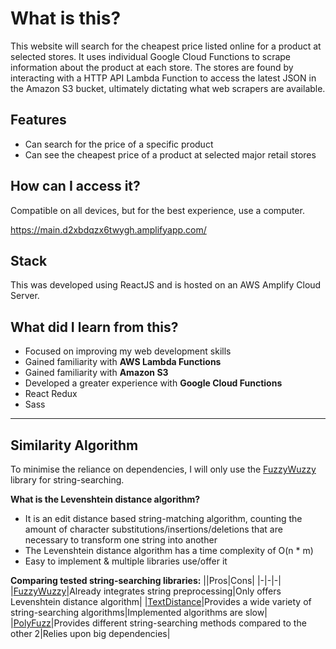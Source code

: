 # What is this?
This website will search for the cheapest price listed online for a product at selected stores. It uses individual Google Cloud Functions to scrape information about the product at each store. The stores are found by interacting with a HTTP API Lambda Function to access the latest JSON in the Amazon S3 bucket, ultimately dictating what web scrapers are available.

## Features
* Can search for the price of a specific product
* Can see the cheapest price of a product at selected major retail stores

## How can I access it?
Compatible on all devices, but for the best experience, use a computer.

https://main.d2xbdqzx6twygh.amplifyapp.com/

## Stack
This was developed using ReactJS and is hosted on an AWS Amplify Cloud Server.

## What did I learn from this?
* Focused on improving my web development skills
* Gained familiarity with **AWS Lambda Functions**
* Gained familiarity with **Amazon S3**
* Developed a greater experience with **Google Cloud Functions**
* React Redux
* Sass

---

## Similarity Algorithm
To minimise the reliance on dependencies, I will only use the [FuzzyWuzzy](https://github.com/seatgeek/fuzzywuzzy) library for string-searching.

**What is the Levenshtein distance algorithm?**
* It is an edit distance based string-matching algorithm, counting the amount of character substitutions/insertions/deletions that are necessary to transform one string into another
* The Levenshtein distance algorithm has a time complexity of O(n * m)
* Easy to implement & multiple libraries use/offer it

**Comparing tested string-searching libraries:**
||Pros|Cons|
|-|-|-|
|[FuzzyWuzzy](https://github.com/seatgeek/fuzzywuzzy)|Already integrates string preprocessing|Only offers Levenshtein distance algorithm|
|[TextDistance](https://github.com/life4/textdistance)|Provides a wide variety of string-searching algorithms|Implemented algorithms are slow|
|[PolyFuzz](https://github.com/MaartenGr/PolyFuzz)|Provides different string-searching methods compared to the other 2|Relies upon big dependencies|
